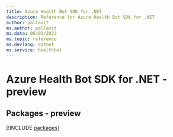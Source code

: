 ```yaml
---
title: Azure Health Bot SDK for .NET
description: Reference for Azure Health Bot SDK for .NET
author: pallavit
ms.author: pallavit
ms.data: 06/01/2023
ms.topic: reference
ms.devlang: dotnet
ms.service: healthbot
---
```

# Azure Health Bot SDK for .NET - preview
## Packages - preview
[!INCLUDE [packages](health-bot-index.md)]